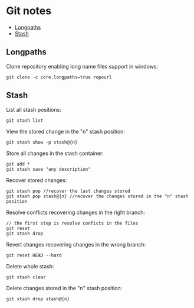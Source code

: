 # Git notes

* [Longpaths](#longpaths)
* [Stash](#stash)

<a name="longpaths"></a>
## Longpaths
Clone repository enabling long name files support in windows:

```
git clone -c core.longpaths=true repourl
```

<a name="stash"></a>
## Stash
List all stash positions:

```
git stash list
```

View the stored change in the "n" stash position:

```
git stash show -p stash@{n}
```

Store all changes in the stash container:

```
git add *
git stash save "any description"
```

Recover stored changes:

```
git stash pop //recover the last changes stored
git stash pop stash@{n} //recover the changes stored in the "n" stash position 
```

Resolve conflicts recovering changes in the right branch:

```
// the first step is resolve conficts in the files
git reset
git stash drop
```

Revert changes recovering changes in the wrong branch:

```
git reset HEAD --hard
```

Delete whole stash:

```
git stash clear
```

Delete changes stored in the "n" stash position:

```
git stash drop stash@{n}
```
